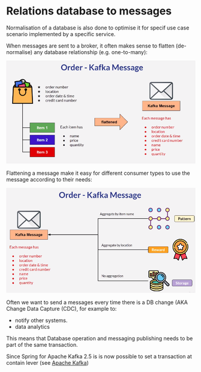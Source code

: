 # Relations database to messages

Normalisation of  a database is also done to optimise it for specif use case scenario implemented by a specific service. 

When messages are sent to a broker, it often makes sense to flatten \(de-normalise\) any database relationship \(e.g. one-to-many\):  

![](../../../.gitbook/assets/image%20%287%29.png)

Flattening a message make it easy for different consumer types to use the message according to their needs:

![](../../../.gitbook/assets/image%20%288%29.png)

Often we want to send a messages every time there is a DB change \(AKA Change Data Capture \(CDC\), for example to:

* notify other systems.
* data analytics 

This means that Database operation and messaging publishing needs to be part of the same transaction. 

Since Spring for Apache Kafka 2.5 is is now possible to set a transaction at contain lever \(see [Apache Kafka](../../technologies/kafka.md)\)



